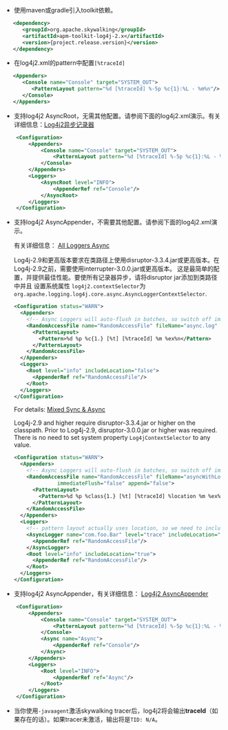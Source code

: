 * 使用maven或gradle引入toolkit依赖。
```xml
   <dependency>
      <groupId>org.apache.skywalking</groupId>
      <artifactId>apm-toolkit-log4j-2.x</artifactId>
      <version>{project.release.version}</version>
   </dependency>
```

* 在log4j2.xml的pattern中配置`[%traceId]`
```xml
   <Appenders>
      <Console name="Console" target="SYSTEM_OUT">
         <PatternLayout pattern="%d [%traceId] %-5p %c{1}:%L - %m%n"/>
      </Console>
   </Appenders>
```

* 支持log4j2 AsyncRoot，无需其他配置。请参阅下面的log4j2.xml演示。有关详细信息：[Log4j2异步记录器](https://logging.apache.org/log4j/2.x/manual/async.html)
```xml
    <Configuration>
        <Appenders>
            <Console name="Console" target="SYSTEM_OUT">
                <PatternLayout pattern="%d [%traceId] %-5p %c{1}:%L - %m%n"/>
            </Console>
        </Appenders>
        <Loggers>
            <AsyncRoot level="INFO">
                <AppenderRef ref="Console"/>
            </AsyncRoot>
        </Loggers>
    </Configuration>
```
* 支持log4j2 AsyncAppender，不需要其他配置。请参阅下面的log4j2.xml演示。 

   有关详细信息： [All Loggers Async](https://logging.apache.org/log4j/2.x/manual/async.html#AllAsync) 

    Log4j-2.9和更高版本要求在类路径上使用disruptor-3.3.4.jar或更高版本。在Log4j-2.9之前，需要使用interrupter-3.0.0.jar或更高版本。
    这是最简单的配置，并提供最佳性能。要使所有记录器异步，请将disruptor jar添加到类路径中并且 
    设置系统属性 `log4j2.contextSelector`为 `org.apache.logging.log4j.core.async.AsyncLoggerContextSelector`.
    ```xml
    <Configuration status="WARN">
      <Appenders>
        <!-- Async Loggers will auto-flush in batches, so switch off immediateFlush. -->
        <RandomAccessFile name="RandomAccessFile" fileName="async.log" immediateFlush="false" append="false">
          <PatternLayout>
            <Pattern>%d %p %c{1.} [%t] [%traceId] %m %ex%n</Pattern>
          </PatternLayout>
        </RandomAccessFile>
      </Appenders>
      <Loggers>
        <Root level="info" includeLocation="false">
          <AppenderRef ref="RandomAccessFile"/>
        </Root>
      </Loggers>
    </Configuration>
    ```
    For details: [Mixed Sync & Async](https://logging.apache.org/log4j/2.x/manual/async.html#MixedSync-Async)
    
    Log4j-2.9 and higher require disruptor-3.3.4.jar or higher on the classpath. Prior to Log4j-2.9, disruptor-3.0.0.jar or higher was required. 
    There is no need to set system property `Log4jContextSelector` to any value.
    
    ```xml
    <Configuration status="WARN">
      <Appenders>
        <!-- Async Loggers will auto-flush in batches, so switch off immediateFlush. -->
        <RandomAccessFile name="RandomAccessFile" fileName="asyncWithLocation.log"
                  immediateFlush="false" append="false">
          <PatternLayout>
            <Pattern>%d %p %class{1.} [%t] [%traceId] %location %m %ex%n</Pattern>
          </PatternLayout>
        </RandomAccessFile>
      </Appenders>
      <Loggers>
        <!-- pattern layout actually uses location, so we need to include it -->
        <AsyncLogger name="com.foo.Bar" level="trace" includeLocation="true">
          <AppenderRef ref="RandomAccessFile"/>
        </AsyncLogger>
        <Root level="info" includeLocation="true">
          <AppenderRef ref="RandomAccessFile"/>
        </Root>
      </Loggers>
    </Configuration>
    ```
* 支持log4j2 AsyncAppender，有关详细信息： [Log4j2 AsyncAppender](https://logging.apache.org/log4j/2.x/manual/appenders.html)
```xml
    <Configuration>
        <Appenders>
            <Console name="Console" target="SYSTEM_OUT">
                <PatternLayout pattern="%d [%traceId] %-5p %c{1}:%L - %m%n"/>
            </Console>
            <Async name="Async">
                <AppenderRef ref="Console"/>
            </Async>
        </Appenders>
        <Loggers>
            <Root level="INFO">
                <AppenderRef ref="Async"/>
            </Root>
        </Loggers>
    </Configuration>
```
* 当你使用`-javaagent`激活skywalking tracer后，log4j2将会输出**traceId**（如果存在的话）。如果tracer未激活，输出将是`TID: N/A`。
